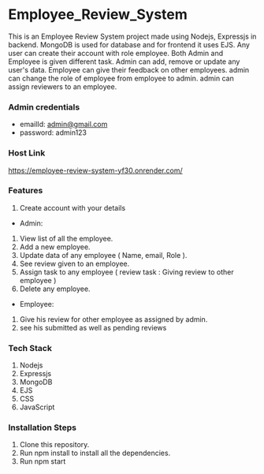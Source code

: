 # Employee_Review_System

This is an Employee Review System project made using Nodejs, Expressjs in backend. MongoDB is used for database and for frontend it uses EJS. Any user can create their account with role  employee. Both Admin and Employee is given different task. Admin can add, remove or update any user's data. Employee can give their feedback on other employees.
admin can change the role of employee from employee to admin. admin can assign reviewers to an employee.

### Admin credentials
+ emailId: admin@gmail.com
+ password: admin123

### Host Link
https://employee-review-system-yf30.onrender.com/

### Features
  1. Create account with your details
  + Admin:
  1. View list of all the employee.
  2. Add a new employee.
  3. Update data of any employee ( Name, email, Role ).
  4. See review given to an employee.
  5. Assign task to any employee ( review task : Giving review to other employee )
  6. Delete any employee.
 + Employee:
  1. Give his review for other employee as assigned by admin.
  2. see his submitted as well as pending reviews

### Tech Stack
1. Nodejs
2. Expressjs
3. MongoDB
4. EJS
5. CSS
6. JavaScript

### Installation Steps

1. Clone this repository.
2. Run npm install to install all the dependencies.
3. Run npm start
